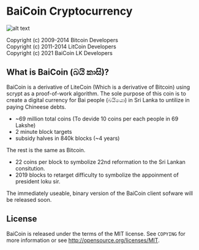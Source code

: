 BaiCoin Cryptocurrency
================================

![alt text](https://raw.githubusercontent.com/tharindupr/BaiCoin/main/baicoinlogo-1.webp)


Copyright (c) 2009-2014 Bitcoin Developers<br>
Copyright (c) 2011-2014 LitCoin Developers<br>
Copyright (c) 2021 BaiCoin LK Developers<br>

What is BaiCoin (බයි කාසි)?
----------------

BaiCoin is a derivative of LiteCoin (Which is a derivative of Bitcoin) using scrypt as a proof-of-work algorithm. The sole purpose of this coin is to create a digital currency for Bai people (බයියො) in Sri Lanka to untilize in paying Chineese debts. 

 - ~69 million total coins   (To devide 10 coins per each people in 69 Lakshe)
 - 2 minute block targets
 - subsidy halves in 840k blocks (~4 years)
 

The rest is the same as Bitcoin.
 - 22 coins per block to symbolize 22nd reformation to the Sri Lankan consitution. 
 - 2019 blocks to retarget difficulty to symbolize the appoinment of president loku sir.

The immediately useable, binary version of the BaiCoin client sofware will be released soon. 

License
-------

BaiCoin is released under the terms of the MIT license. See `COPYING` for more
information or see http://opensource.org/licenses/MIT.

<!-- Development process
-------------------

Developers work in their own trees, then submit pull requests when they think
their feature or bug fix is ready.

If it is a simple/trivial/non-controversial change, then one of the BaiCoin
development team members simply pulls it.

If it is a *more complicated or potentially controversial* change, then the patch
submitter will be asked to start a discussion with the devs and community.

The patch will be accepted if there is broad consensus that it is a good thing.
Developers should expect to rework and resubmit patches if the code doesn't
match the project's coding conventions (see `doc/coding.txt`) or are
controversial.

The `master` branch is regularly built and tested, but is not guaranteed to be
completely stable. [Tags](https://github.com/BaiCoin-project/BaiCoin/tags) are created
regularly to indicate new official, stable release versions of BaiCoin.

Testing
-------

Testing and code review is the bottleneck for development; we get more pull
requests than we can review and test. Please be patient and help out, and
remember this is a security-critical project where any mistake might cost people
lots of money.

### Automated Testing

Developers are strongly encouraged to write unit tests for new code, and to
submit new unit tests for old code.

Unit tests for the core code are in `src/test/`. To compile and run them:

    cd src; make -f makefile.unix test

Unit tests for the GUI code are in `src/qt/test/`. To compile and run them:

    qmake BITCOIN_QT_TEST=1 -o Makefile.test bitcoin-qt.pro
    make -f Makefile.test
    ./BaiCoin-qt_test -->

